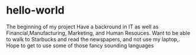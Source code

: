 # hello-world
The beginning of my project
Have a backround in IT as well as Financial,Manufacturing, Marketing, and Human Resouces.
Want to be able to walk to Starbucks and read the newspapers, and not use my laptop,.
Hope to get to use some of those fancy sounding languages
